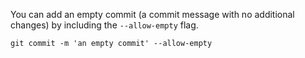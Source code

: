 You can add an empty commit (a commit message with no additional changes) by including the `--allow-empty` flag.

`git commit -m 'an empty commit' --allow-empty`
